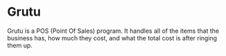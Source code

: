 Grutu
=====

Grutu is a POS (Point Of Sales) program. It handles all of the items that the business has, how much they cost, and what the total cost is after ringing them up.